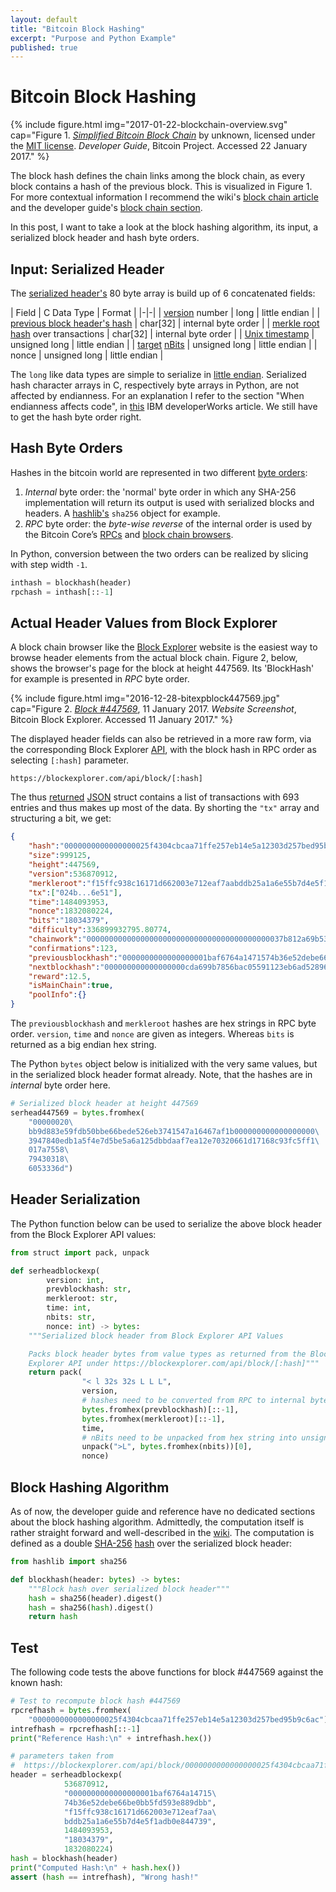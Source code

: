 ```yaml
---
layout: default
title: "Bitcoin Block Hashing"
excerpt: "Purpose and Python Example"
published: true
---
```


# Bitcoin Block Hashing

{% include figure.html img="2017-01-22-blockchain-overview.svg"
    cap="Figure 1. [_Simplified Bitcoin Block Chain_](https://bitcoin.org/en/developer-guide#block-chain) by unknown, licensed under the [MIT license](http://opensource.org/licenses/mit-license.php). _Developer Guide_, Bitcoin Project. Accessed 22 January 2017." %}

The block hash defines the chain links among the block chain, as every block contains a hash of the previous block. This is visualized in Figure 1. For more contextual information I recommend the wiki's [block chain article](https://en.bitcoin.it/wiki/Block_chain) and the developer guide's [block chain section](https://bitcoin.org/en/developer-guide#block-chain).

In this post, I want to take a look at the block hashing algorithm, its input, a serialized block header and hash byte orders.

## Input: Serialized Header

The [serialized header's](https://bitcoin.org/en/developer-reference#block-headers) 80 byte array is build up of 6 concatenated fields:

| Field | C Data Type | Format |
|-|-|
| [version](https://bitcoin.org/en/developer-reference#block-versions) number | long | little endian |
| [previous block header's hash](https://bitcoin.org/en/developer-reference#term-previous-block-header-hash) | char[32] | internal byte order |
| [merkle root hash](https://bitcoin.org/en/glossary/merkle-root) over transactions | char[32] | internal byte order |
| [Unix timestamp](https://en.wikipedia.org/wiki/Unix_time) | unsigned long |  little endian |
| [target](https://en.bitcoin.it/wiki/Target) [nBits](https://bitcoin.org/en/developer-reference#target-nbits) | unsigned long |  little endian |
| nonce | unsigned long |  little endian |

The `long` like data types are simple to serialize in [little endian](https://en.wikipedia.org/wiki/Endianness#Little-endian). Serialized hash character arrays in C, respectively byte arrays in Python, are not affected by endianness. For an explanation I refer to the section "When endianness affects code", in [this](https://www.ibm.com/developerworks/aix/library/au-endianc/) IBM developerWorks article. We still have to get the hash byte order right.

## Hash Byte Orders

Hashes in the bitcoin world are represented in two different [byte orders](https://bitcoin.org/en/developer-reference#hash-byte-order):

1. _Internal_ byte order: the 'normal' byte order in which any SHA-256 implementation will return its output is used with serialized blocks and headers. A [hashlib's](https://docs.python.org/3/library/hashlib.html) `sha256` object for example.
2. _RPC_ byte order: the _byte-wise reverse_ of the internal order is used by the Bitcoin Core’s [RPCs](https://bitcoin.org/en/developer-reference#remote-procedure-calls-rpcs) and [block chain browsers](https://en.bitcoin.it/wiki/Block_chain_browser).

In Python, conversion between the two orders can be realized by slicing with step width `-1`.

```py
inthash = blockhash(header)
rpchash = inthash[::-1]
```

## Actual Header Values from Block Explorer

A block chain browser like the [Block Explorer](https://blockexplorer.com) website is the easiest way to browse header elements from the actual block chain. Figure 2, below, shows the browser's page for the block at height 447569. Its 'BlockHash' for example is presented in _RPC_ byte order.

{% include figure.html img="2016-12-28-bitexpblock447569.jpg"
    cap="Figure 2. [_Block #447569_](https://blockexplorer.com/block/0000000000000000025f4304cbcaa71ffe257eb14e5a12303d257bed95b9c6ac), 11 January 2017. _Website Screenshot_, Bitcoin Block Explorer. Accessed 11 January 2017." %}

The displayed header fields can also be retrieved in a more raw form, via the corresponding Block Explorer [API](https://blockexplorer.com/api-ref), with the block hash in RPC order as selecting `[:hash]` parameter.

```url
https://blockexplorer.com/api/block/[:hash]
```

The thus [returned](https://blockexplorer.com/api/block/0000000000000000025f4304cbcaa71ffe257eb14e5a12303d257bed95b9c6acj) [JSON](https://en.wikipedia.org/wiki/JSON) struct contains a list of transactions with 693 entries and thus makes up most of the data. By shorting the `"tx"` array and structuring a bit, we get:

```json
{
    "hash":"0000000000000000025f4304cbcaa71ffe257eb14e5a12303d257bed95b9c6ac",
    "size":999125,
    "height":447569,
    "version":536870912,
    "merkleroot":"f15ffc938c16171d662003e712eaf7aabddb25a1a6e55b7d4e5f1adb0e844739",
    "tx":["024b...6e51"],
    "time":1484093953,
    "nonce":1832080224,
    "bits":"18034379",
    "difficulty":336899932795.80774,
    "chainwork":"00000000000000000000000000000000000000000037b812a69b538795d4f2e6",
    "confirmations":123,
    "previousblockhash":"0000000000000000001baf6764a1471574b36e52debe66be0bb5fd593e889dbb",
    "nextblockhash":"000000000000000000cda699b7856bac05591123eb6ad52896d50c5a22077128",
    "reward":12.5,
    "isMainChain":true,
    "poolInfo":{}
}
```

The `previousblockhash` and `merkleroot` hashes are hex strings in RPC byte order. `version`, `time` and `nonce` are given as integers. Whereas `bits` is returned as a big endian hex string.

The Python `bytes` object below is initialized with the very same values, but in the serialized block header format already. Note, that the hashes are in _internal_ byte order here.

```py
# Serialized block header at height 447569
serhead447569 = bytes.fromhex(
    "00000020\
    bb9d883e59fdb50bbe66bede526eb3741547a16467af1b000000000000000000\
    3947840edb1a5f4e7d5be5a6a125dbbdaaf7ea12e70320661d17168c93fc5ff1\
    017a7558\
    79430318\
    6053336d")
```

## Header Serialization

The Python function below can be used to serialize the above block header from the Block Explorer API values:

```py
from struct import pack, unpack

def serheadblockexp(
        version: int,
        prevblockhash: str,
        merkleroot: str,
        time: int,
        nbits: str,
        nonce: int) -> bytes:
    """Serialized block header from Block Explorer API Values

    Packs block header bytes from value types as returned from the Block
    Explorer API under https://blockexplorer.com/api/block/[:hash]"""
    return pack(
                "< l 32s 32s L L L",
                version,
                # hashes need to be converted from RPC to internal byte order
                bytes.fromhex(prevblockhash)[::-1],
                bytes.fromhex(merkleroot)[::-1],
                time,
                # nBits need to be unpacked from hex string into unsigned long
                unpack(">L", bytes.fromhex(nbits))[0],
                nonce)
```

## Block Hashing Algorithm

As of now, the developer guide and reference have no dedicated sections about the block hashing algorithm. Admittedly, the computation itself is rather straight forward and well-described in the [wiki](https://en.bitcoin.it/wiki/Block_hashing_algorithm). The computation is defined as a double [SHA-256](https://en.wikipedia.org/wiki/SHA-2) [hash](https://dx.doi.org/10.6028/NIST.FIPS.180-4) over the serialized block header:

```py
from hashlib import sha256

def blockhash(header: bytes) -> bytes:
    """Block hash over serialized block header"""
    hash = sha256(header).digest()
    hash = sha256(hash).digest()
    return hash
```

## Test

The following code tests the above functions for block #447569 against the known hash:

```py
# Test to recompute block hash #447569
rpcrefhash = bytes.fromhex(
    "0000000000000000025f4304cbcaa71ffe257eb14e5a12303d257bed95b9c6ac")
intrefhash = rpcrefhash[::-1]
print("Reference Hash:\n" + intrefhash.hex())

# parameters taken from
#  https://blockexplorer.com/api/block/0000000000000000025f4304cbcaa71ffe257eb14e5a12303d257bed95b9c6ac
header = serheadblockexp(
            536870912,
            "0000000000000000001baf6764a14715\
            74b36e52debe66be0bb5fd593e889dbb",
            "f15ffc938c16171d662003e712eaf7aa\
            bddb25a1a6e55b7d4e5f1adb0e844739",
            1484093953,
            "18034379",
            1832080224)
hash = blockhash(header)
print("Computed Hash:\n" + hash.hex())
assert (hash == intrefhash), "Wrong hash!"
```
